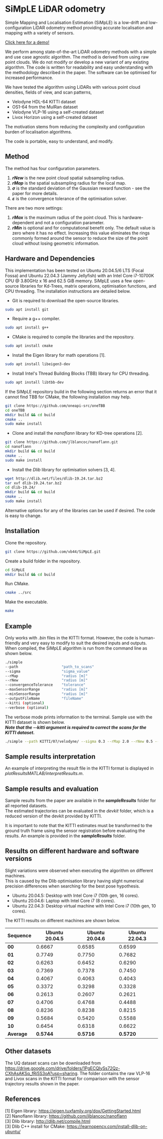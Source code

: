 # SiMpLE LiDAR odometry
Simple Mapping and Localisation Estimation (SiMpLE) is a low-drift and low-configuration LiDAR odometry method providing accurate localisation and mapping with a variety of sensors.

[Click here for a demo!](https://github.com/vb44/SiMpLE/assets/63623876/5fc7663b-f255-4b8c-a57b-f8288e56439e)

We perform among state-of-the-art LiDAR odometry methods with a simple and use case agnostic algorithm.
The method is derived from using raw point clouds. We do not modify or develop a new variant of any existing algorithm.
The code is written for readability and easy understanding with the methodology described in the paper.
The software can be optimised for increased performance.
<!-- Our paper is available at https://www.paperLink.com. -->

We have tested the algorithm using LiDARs with various point cloud densities, fields of view, and scan patterns,
* Velodyne HDL-64 KITTI dataset 
* OS1-64 from the MulRan dataset
* Velodyne VLP-16 using a self-created dataset
* Livox Horizon using a self-created dataset

The motivation stems from reducing the complexity and configuration burden of localisation algorithms.

The code is portable, easy to understand, and modify.

## Method
The method has four configuration parameters.
1. ***rNew*** is the new point cloud spatial subsampling radius.
2. ***rMap*** is the spatial subsampling radius for the local map.
3. ***&sigma;*** is the standard deviation of the Gaussian reward function - see the paper for more details.
4. ***&epsilon;*** is the convergence tolerance of the optimisation solver. 

There are two more settings:
1. ***rMax*** is the maximum radius of the point cloud. This is hardware-dependent and not a configuration parameter.
2. ***rMin*** is optional and for computational benefit only. The default value is zero where it has no effect. Increasing this value eliminates the rings commonly formed around the sensor to reduce the size of the point cloud without losing geometric information. 

## Hardware and Dependencies
This implementation has been tested on Ubuntu 20.04.5/6 LTS (Focal Fossa) and Ubuntu 22.04.3 (Jammy Jellyfish) with an Intel Core i7-10700K CPU @ 3.80GHz x 16 and 62.5 GiB memory.
SiMpLE uses a few open-source libraries for Kd-Trees, matrix operations, optimisation functions, and CPU threading.
The installation instructions are detailed below.

* Git is required to download the open-source libraries.
```bash
sudo apt install git
```
* Require a g++ compiler.
```bash
sudo apt install g++
```
* CMake is required to compile the libraries and the repository.
```bash
sudo apt install cmake
```
* Install the Eigen library for math operations [1].
```bash
sudo apt install libeigen3-dev
```
* Install Intel's Thread Building Blocks (TBB) library for CPU threading.
```bash
sudo apt install libtbb-dev
```
If the SiMpLE repository build in the following section returns an error that it cannot find TBB for CMake, the following installation may help.
```bash
git clone https://github.com/oneapi-src/oneTBB
cd oneTBB
mkdir build && cd build
cmake ..
sudo make install
```
* Clone and install the *nanoflann* library for KD-tree operations [2].
```bash
git clone https://github.com/jlblancoc/nanoflann.git
cd nanoflann
mkdir build && cd build
cmake ..
sudo make install
```
* Install the *Dlib* library for optimisation solvers [3, 4].
```bash
wget http://dlib.net/files/dlib-19.24.tar.bz2
tar xvf dlib-19.24.tar.bz2
cd dlib-19.24/
mkdir build && cd build
cmake ..
sudo make install
```

Alternative options for any of the libraries can be used if desired.
The code is easy to change.

## Installation
Clone the repository.
```bash
git clone https://github.com/vb44/SiMpLE.git
```

Create a build folder in the repository.
```bash
cd SiMpLE
mkdir build && cd build
```

Run CMake.
```bash
cmake ../src
```

Make the executable.
```bash
make
```

## Example
<!-- Show example usage. -->
Only works with *.bin* files in the KITTI format.
However, the code is human-friendly and very easy to modify to suit the desired inputs and outputs.
When compiled, the SiMpLE algorithm is run from the command line as shown below.
```bash
./simple 
--path                    "path_to_scans" 
--sigma                   "sigma_value" 
--rMap                    "radius [m]" 
--rNew                    "radius [m]" 
--convergenceTolerance    "tolerance" 
--maxSensorRange          "radius [m]" 
--minSensorRange          "radius [m]" 
--outputFileName          "fileName" 
--kitti (optional)
--verbose (optional)
```
The verbose mode prints information to the terminal.
Sample use with the KITTI dataset is shown below.\
***Note that the --kitti argument is required to correct the scans for the KITTI dataset.*** 

```bash
./simple --path KITTI/07/velodyne/ --sigma 0.3 --rMap 2.0 --rNew 0.5 --convergenceTolerance 1e-3 --minSensorRange 10 --maxSensorRange 80 --outputFileName test_Kitti_07 --kitti
```
## Sample results interpretation
An example of interpreting the result file in the KITTI format is displayed in *plotResultsMATLAB/interpretResults.m*.

## Sample results and evaluation
Sample results from the paper are available in the ***sampleResults*** folder for all reported datasets.\
The estimated trajectories can be evaluated in the *devkit* folder, which is a reduced version of the devkit provided by KITTI.

It is important to note that the KITTI estimates must be transformed to the ground truth frame using the sensor registration before evaluating the results. An example is provided in the ***sampleResults*** folder.

## Results on different hardware and software versions
Slight variations were observed when executing the algorithm on different machines.\
This is caused by the Dlib optimisation library having slight numerical precision differences when searching for the best pose hypothesis.
* Ubuntu 20.04.5: Desktop with Intel Core i7 (10th gen, 16 cores).
* Ubuntu 20.04.6: Laptop with Intel Core i7 (8 cores).
* Ubuntu 22.04.3: Desktop virtual machine with Intel Core i7 (10th gen, 10 cores).

The KITTI results on different machines are shown below.

| **Sequence** | **Ubuntu 20.04.5** | **Ubuntu 20.04.6** | **Ubuntu 22.04.3** |
|--------------|--------------------|--------------------|--------------------|
| **00**       |       0.6667       |       0.6585       |       0.6599       |
| **01**       |       0.7749       |       0.7750       |       0.7682       |
| **02**       |       0.6263       |       0.6452       |       0.6290       |
| **03**       |       0.7369       |       0.7378       |       0.7450       |
| **04**       |       0.4067       |       0.4063       |       0.4043       |
| **05**       |       0.3372       |       0.3298       |       0.3328       |
| **06**       |       0.2613       |       0.2607       |       0.2621       |
| **07**       |       0.4706       |       0.4768       |       0.4488       |
| **08**       |       0.8236       |       0.8238       |       0.8215       |
| **09**       |       0.5684       |       0.5420       |       0.5588       |
| **10**       |       0.6454       |       0.6318       |       0.6622       |
| **Average**  |     **0.5744**     |     **0.5716**     |     **0.5720**     |

## Other datasets
The UQ dataset scans can be downloaded from https://drive.google.com/drive/folders/1PgECQIySs72Qz-CXhAsAKSq_fRi5S3oA?usp=sharing.
The folder contains the raw VLP-16 and Livox scans in the KITTI format for comparison with the sensor trajectory results shown in the paper.

## References
[1] Eigen library: https://eigen.tuxfamily.org/dox/GettingStarted.html \
[2] Nanoflann library: https://github.com/jlblancoc/nanoflann \
[3] Dlib library: http://dlib.net/compile.html \
[3] Dlib C++ install for CMake: https://learnopencv.com/install-dlib-on-ubuntu/